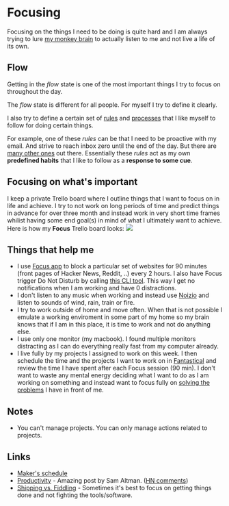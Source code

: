 # Focusing
Focusing on the things I need to be doing is quite hard and I am always trying to lure [my monkey brain](https://waitbutwhy.com/2013/10/why-procrastinators-procrastinate.html) to actually listen to me and not live a life of its own.

## Flow
Getting in the _flow_ state is one of the most important things I try to focus on throughout the day.

The _flow_ state is different for all people. For myself I try to define it clearly.

I also try to define a certain set of [rules](rules.md) and [processes](processes.md) that I like myself to follow for doing certain things.

For example, one of these _rules_ can be that I need to be proactive with my email. And strive to reach inbox zero until the end of the day. But there are [many other ones](rules.md) out there. Essentially these _rules_ act as my own __predefined habits__ that I like to follow as a __response to some cue__.

## Focusing on what's important
I keep a private Trello board where I outline things that I want to focus on in life and achieve. I try to not work on long periods of time and predict things in advance for over three month and instead work in very short time frames whilist having some end goal(s) in mind of what I ultimately want to achieve. Here is how my __Focus__ Trello board looks:
![](https://i.imgur.com/FfYC0Re.png)

## Things that help me
- I use [Focus app](https://heyfocus.com) to block a particular set of websites for 90 minutes (front pages of Hacker News, Reddit, ..) every 2 hours. I also have Focus trigger Do Not Disturb by calling [this CLI tool](https://github.com/sindresorhus/do-not-disturb-cli). This way I get no notifications when I am working and have 0 distractions.
- I don't listen to any music when working and instead use [Noizio](http://noiz.io/) and listen to sounds of wind, rain, train or fire.
- I try to work outside of home and move often. When that is not possible I emulate a working enviroment in some part of my home so my brain knows that if I am in this place, it is time to work and not do anything else.
- I use only one monitor (my macbook). I found multiple monitors distracting as I can do everything really fast from my computer already.
- I live fully by my projects I assigned to work on this week. I then schedule the time and the projects I want to work on in [Fantastical](../macOS/apps/fantastical.md) and review the time I have spent after each Focus session (90 min). I don't want to waste any mental energy deciding what I want to do as I am working on something and instead want to focus fully on [solving the problems](../research/solving-problems.md) I have in front of me.

## Notes
- You can't manage projects. You can only manage actions related to projects.

## Links
- [Maker's schedule](http://www.paulgraham.com/makersschedule.html)
- [Productivity](https://blog.samaltman.com/productivity) - Amazing post by Sam Altman. ([HN comments](https://news.ycombinator.com/item?id=16802530))
- [Shipping vs. Fiddling](https://medium.com/@okonetchnikov/shipping-vs-fiddling-74e27e61e0c1) - Sometimes it's best to focus on getting things done and not fighting the tools/software.